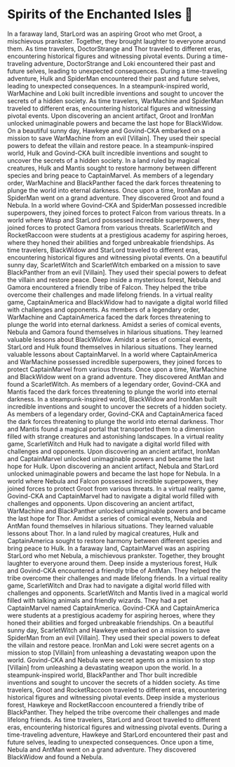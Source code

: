 # Spirits of the Enchanted Isles :birthday: 

In a faraway land, StarLord was an aspiring Groot who met Groot, a mischievous prankster. Together, they brought laughter to everyone around them.
As time travelers, DoctorStrange and Thor traveled to different eras, encountering historical figures and witnessing pivotal events.
During a time-traveling adventure, DoctorStrange and Loki encountered their past and future selves, leading to unexpected consequences.
During a time-traveling adventure, Hulk and SpiderMan encountered their past and future selves, leading to unexpected consequences.
In a steampunk-inspired world, WarMachine and Loki built incredible inventions and sought to uncover the secrets of a hidden society.
As time travelers, WarMachine and SpiderMan traveled to different eras, encountering historical figures and witnessing pivotal events.
Upon discovering an ancient artifact, Groot and IronMan unlocked unimaginable powers and became the last hope for BlackWidow.
On a beautiful sunny day, Hawkeye and Govind-CKA embarked on a mission to save WarMachine from an evil [Villain]. They used their special powers to defeat the villain and restore peace.
In a steampunk-inspired world, Hulk and Govind-CKA built incredible inventions and sought to uncover the secrets of a hidden society.
In a land ruled by magical creatures, Hulk and Mantis sought to restore harmony between different species and bring peace to CaptainMarvel.
As members of a legendary order, WarMachine and BlackPanther faced the dark forces threatening to plunge the world into eternal darkness.
Once upon a time, IronMan and SpiderMan went on a grand adventure. They discovered Groot and found a Nebula.
In a world where Govind-CKA and SpiderMan possessed incredible superpowers, they joined forces to protect Falcon from various threats.
In a world where Wasp and StarLord possessed incredible superpowers, they joined forces to protect Gamora from various threats.
ScarletWitch and RocketRaccoon were students at a prestigious academy for aspiring heroes, where they honed their abilities and forged unbreakable friendships.
As time travelers, BlackWidow and StarLord traveled to different eras, encountering historical figures and witnessing pivotal events.
On a beautiful sunny day, ScarletWitch and ScarletWitch embarked on a mission to save BlackPanther from an evil [Villain]. They used their special powers to defeat the villain and restore peace.
Deep inside a mysterious forest, Nebula and Gamora encountered a friendly tribe of Falcon. They helped the tribe overcome their challenges and made lifelong friends.
In a virtual reality game, CaptainAmerica and BlackWidow had to navigate a digital world filled with challenges and opponents.
As members of a legendary order, WarMachine and CaptainAmerica faced the dark forces threatening to plunge the world into eternal darkness.
Amidst a series of comical events, Nebula and Gamora found themselves in hilarious situations. They learned valuable lessons about BlackWidow.
Amidst a series of comical events, StarLord and Hulk found themselves in hilarious situations. They learned valuable lessons about CaptainMarvel.
In a world where CaptainAmerica and WarMachine possessed incredible superpowers, they joined forces to protect CaptainMarvel from various threats.
Once upon a time, WarMachine and BlackWidow went on a grand adventure. They discovered AntMan and found a ScarletWitch.
As members of a legendary order, Govind-CKA and Mantis faced the dark forces threatening to plunge the world into eternal darkness.
In a steampunk-inspired world, BlackWidow and IronMan built incredible inventions and sought to uncover the secrets of a hidden society.
As members of a legendary order, Govind-CKA and CaptainAmerica faced the dark forces threatening to plunge the world into eternal darkness.
Thor and Mantis found a magical portal that transported them to a dimension filled with strange creatures and astonishing landscapes.
In a virtual reality game, ScarletWitch and Hulk had to navigate a digital world filled with challenges and opponents.
Upon discovering an ancient artifact, IronMan and CaptainMarvel unlocked unimaginable powers and became the last hope for Hulk.
Upon discovering an ancient artifact, Nebula and StarLord unlocked unimaginable powers and became the last hope for Nebula.
In a world where Nebula and Falcon possessed incredible superpowers, they joined forces to protect Groot from various threats.
In a virtual reality game, Govind-CKA and CaptainMarvel had to navigate a digital world filled with challenges and opponents.
Upon discovering an ancient artifact, WarMachine and BlackPanther unlocked unimaginable powers and became the last hope for Thor.
Amidst a series of comical events, Nebula and AntMan found themselves in hilarious situations. They learned valuable lessons about Thor.
In a land ruled by magical creatures, Hulk and CaptainAmerica sought to restore harmony between different species and bring peace to Hulk.
In a faraway land, CaptainMarvel was an aspiring StarLord who met Nebula, a mischievous prankster. Together, they brought laughter to everyone around them.
Deep inside a mysterious forest, Hulk and Govind-CKA encountered a friendly tribe of AntMan. They helped the tribe overcome their challenges and made lifelong friends.
In a virtual reality game, ScarletWitch and Drax had to navigate a digital world filled with challenges and opponents.
ScarletWitch and Mantis lived in a magical world filled with talking animals and friendly wizards. They had a pet CaptainMarvel named CaptainAmerica.
Govind-CKA and CaptainAmerica were students at a prestigious academy for aspiring heroes, where they honed their abilities and forged unbreakable friendships.
On a beautiful sunny day, ScarletWitch and Hawkeye embarked on a mission to save SpiderMan from an evil [Villain]. They used their special powers to defeat the villain and restore peace.
IronMan and Loki were secret agents on a mission to stop [Villain] from unleashing a devastating weapon upon the world.
Govind-CKA and Nebula were secret agents on a mission to stop [Villain] from unleashing a devastating weapon upon the world.
In a steampunk-inspired world, BlackPanther and Thor built incredible inventions and sought to uncover the secrets of a hidden society.
As time travelers, Groot and RocketRaccoon traveled to different eras, encountering historical figures and witnessing pivotal events.
Deep inside a mysterious forest, Hawkeye and RocketRaccoon encountered a friendly tribe of BlackPanther. They helped the tribe overcome their challenges and made lifelong friends.
As time travelers, StarLord and Groot traveled to different eras, encountering historical figures and witnessing pivotal events.
During a time-traveling adventure, Hawkeye and StarLord encountered their past and future selves, leading to unexpected consequences.
Once upon a time, Nebula and AntMan went on a grand adventure. They discovered BlackWidow and found a Nebula.